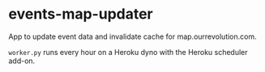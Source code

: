 # events-map-updater
App to update event data and invalidate cache for map.ourrevolution.com.

`worker.py` runs every hour on a Heroku dyno with the Heroku scheduler add-on.
